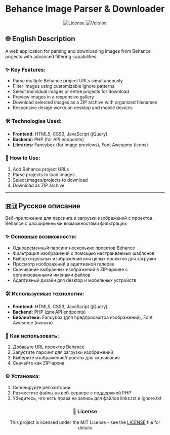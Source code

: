 <h1 align="center">Behance Image Parser & Downloader</h1>

<div align="center">
  <img src="https://img.shields.io/badge/license-MIT-blue" alt="License">
  <img src="https://img.shields.io/badge/version-1.0.0-green" alt="Version">
</div>

<h2>🌐 English Description</h2>
<p>A web application for parsing and downloading images from Behance projects with advanced filtering capabilities.</p>

<h3>✨ Key Features:</h3>
<ul>
  <li>Parse multiple Behance project URLs simultaneously</li>
  <li>Filter images using customizable ignore patterns</li>
  <li>Select individual images or entire projects for download</li>
  <li>Preview images in a responsive gallery</li>
  <li>Download selected images as a ZIP archive with organized filenames</li>
  <li>Responsive design works on desktop and mobile devices</li>
</ul>

<h3>🛠 Technologies Used:</h3>
<ul>
  <li><strong>Frontend:</strong> HTML5, CSS3, JavaScript (jQuery)</li>
  <li><strong>Backend:</strong> PHP (for API endpoints)</li>
  <li><strong>Libraries:</strong> Fancybox (for image previews), Font Awesome (icons)</li>
</ul>

<h3>📌 How to Use:</h3>
<ol>
  <li>Add Behance project URLs</li>
  <li>Parse projects to load images</li>
  <li>Select images/projects to download</li>
  <li>Download as ZIP archive</li>
</ol>

<hr>

<h2>🇷🇺 Русское описание</h2>
<p>Веб-приложение для парсинга и загрузки изображений с проектов Behance с расширенными возможностями фильтрации.</p>

<h3>✨ Основные возможности:</h3>
<ul>
  <li>Одновременный парсинг нескольких проектов Behance</li>
  <li>Фильтрация изображений с помощью настраиваемых шаблонов</li>
  <li>Выбор отдельных изображений или целых проектов для загрузки</li>
  <li>Просмотр изображений в адаптивной галерее</li>
  <li>Скачивание выбранных изображений в ZIP-архиве с организованными именами файлов</li>
  <li>Адаптивный дизайн для desktop и мобильных устройств</li>
</ul>

<h3>🛠 Используемые технологии:</h3>
<ul>
  <li><strong>Frontend:</strong> HTML5, CSS3, JavaScript (jQuery)</li>
  <li><strong>Backend:</strong> PHP (для API endpoints)</li>
  <li><strong>Библиотеки:</strong> Fancybox (для предпросмотра изображений), Font Awesome (иконки)</li>
</ul>

<h3>📌 Как использовать:</h3>
<ol>
  <li>Добавьте URL проектов Behance</li>
  <li>Запустите парсинг для загрузки изображений</li>
  <li>Выберите изображения/проекты для скачивания</li>
  <li>Скачайте как ZIP-архив</li>
</ol>

<h3>⚙️ Установка:</h3>
<ol>
  <li>Склонируйте репозиторий</li>
  <li>Разместите файлы на веб-сервере с поддержкой PHP</li>
  <li>Убедитесь, что есть права на запись для файлов links.txt и ignore.txt</li>
</ol>

<div align="center">
  <h3>📄 License</h3>
  <p>This project is licensed under the MIT License - see the <a href="LICENSE">LICENSE</a> file for details</p>
</div>
